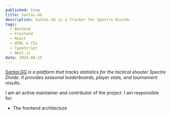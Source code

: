 ```yaml
---
published: true
title: Santai.GG
description: Santai.GG is a tracker for Spectre Divide.
tags:
  - Backend
  - Frontend
  - React
  - HTML & CSS
  - TypeScript
  - Next.js
date: 2024-08-15
---
```

[_Santai.GG_](http://Santai.GG) _is a platform that tracks statistics for the tactical shooter Spectre Divide. It provides seasonal leaderboards, player stats, and tournament results._

I am an active maintainer and contributor of the project. I am responsible for:

*   The frontend architecture